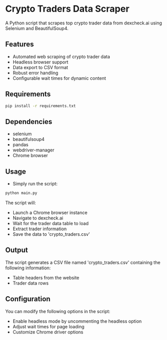# Crypto Traders Data Scraper

A Python script that scrapes top crypto trader data from dexcheck.ai using Selenium and BeautifulSoup4.

## Features

- Automated web scraping of crypto trader data
- Headless browser support
- Data export to CSV format
- Robust error handling
- Configurable wait times for dynamic content

## Requirements

```bash
pip install -r requirements.txt
```

## Dependencies
- selenium
- beautifulsoup4
- pandas
- webdriver-manager
- Chrome browser

## Usage

- Simply run the script:

```bash
python main.py
```

The script will:

- Launch a Chrome browser instance
- Navigate to dexcheck.ai
- Wait for the trader data table to load
- Extract trader information
- Save the data to 'crypto_traders.csv'

## Output

The script generates a CSV file named 'crypto_traders.csv' containing the following information:

- Table headers from the website
- Trader data rows

## Configuration

You can modify the following options in the script:

- Enable headless mode by uncommenting the headless option
- Adjust wait times for page loading
- Customize Chrome driver options